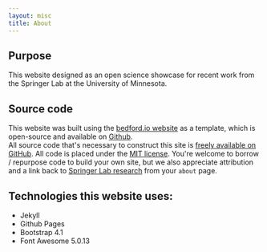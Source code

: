 ```yaml
---
layout: misc
title: About
---
```


## Purpose

This website designed as an open science showcase for recent work from the Springer Lab at the University of Minnesota.  

## Source code

This website was built using the [bedford.io website](http://bedford.io) as a template, which is open-source and available on [Github](https://github.com/blab/blotter).  
All source code that's necessary to construct this site is [freely available on GitHub](https://github.com/maizeumn/maizeumn.github.io).  All code is placed under the [MIT license](https://github.com/maizeumn/maizeumn.github.io#license). You're welcome to borrow / repurpose code to build your own site, but we also appreciate attribution and a link back to [Springer Lab research](https://maizeumn.github.io) from your `about` page.

## Technologies this website uses:
* Jekyll  
* Github Pages
* Bootstrap 4.1
* Font Awesome 5.0.13

